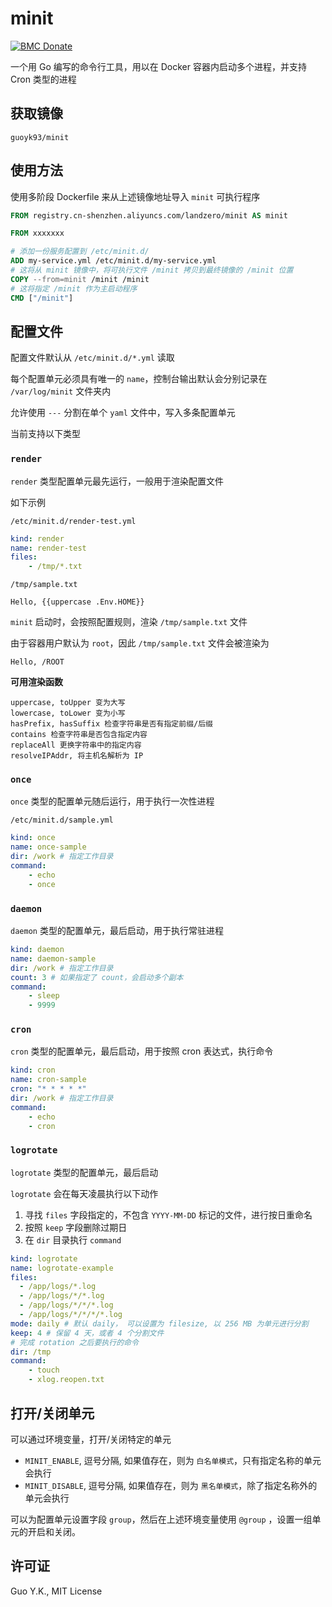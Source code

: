 # minit

[![BMC Donate](https://img.shields.io/badge/BMC-Donate-orange)](https://www.buymeacoffee.com/vFa5wfRq6)

一个用 Go 编写的命令行工具，用以在 Docker 容器内启动多个进程，并支持 Cron 类型的进程

## 获取镜像

`guoyk93/minit`

## 使用方法

使用多阶段 Dockerfile 来从上述镜像地址导入 `minit` 可执行程序

```dockerfile
FROM registry.cn-shenzhen.aliyuncs.com/landzero/minit AS minit

FROM xxxxxxx

# 添加一份服务配置到 /etc/minit.d/
ADD my-service.yml /etc/minit.d/my-service.yml
# 这将从 minit 镜像中，将可执行文件 /minit 拷贝到最终镜像的 /minit 位置
COPY --from=minit /minit /minit
# 这将指定 /minit 作为主启动程序
CMD ["/minit"]
```

## 配置文件

配置文件默认从 `/etc/minit.d/*.yml` 读取

每个配置单元必须具有唯一的 `name`，控制台输出默认会分别记录在 `/var/log/minit` 文件夹内

允许使用 `---` 分割在单个 `yaml` 文件中，写入多条配置单元

当前支持以下类型

### `render`

`render` 类型配置单元最先运行，一般用于渲染配置文件

如下示例

`/etc/minit.d/render-test.yml`

```yaml
kind: render
name: render-test
files:
    - /tmp/*.txt
```

`/tmp/sample.txt`

```text
Hello, {{uppercase .Env.HOME}}
```

`minit` 启动时，会按照配置规则，渲染 `/tmp/sample.txt` 文件

由于容器用户默认为 `root`，因此 `/tmp/sample.txt` 文件会被渲染为

```text
Hello, /ROOT
```

**可用渲染函数**

```text
uppercase, toUpper 变为大写
lowercase, toLower 变为小写
hasPrefix, hasSuffix 检查字符串是否有指定前缀/后缀
contains 检查字符串是否包含指定内容
replaceAll 更换字符串中的指定内容
resolveIPAddr, 将主机名解析为 IP
```

### `once`

`once` 类型的配置单元随后运行，用于执行一次性进程

`/etc/minit.d/sample.yml`

```yaml
kind: once
name: once-sample
dir: /work # 指定工作目录
command:
    - echo
    - once
```

### `daemon`

`daemon` 类型的配置单元，最后启动，用于执行常驻进程

```yaml
kind: daemon
name: daemon-sample
dir: /work # 指定工作目录
count: 3 # 如果指定了 count，会启动多个副本
command:
    - sleep
    - 9999
```

### `cron`

`cron` 类型的配置单元，最后启动，用于按照 cron 表达式，执行命令

```yaml
kind: cron
name: cron-sample
cron: "* * * * *"
dir: /work # 指定工作目录
command:
    - echo
    - cron
```

### `logrotate`

`logrotate` 类型的配置单元，最后启动

`logrotate` 会在每天凌晨执行以下动作

1. 寻找 `files` 字段指定的，不包含 `YYYY-MM-DD` 标记的文件，进行按日重命名
2. 按照 `keep` 字段删除过期日
3. 在 `dir` 目录执行 `command`

```yaml
kind: logrotate
name: logrotate-example
files:
  - /app/logs/*.log
  - /app/logs/*/*.log
  - /app/logs/*/*/*.log
  - /app/logs/*/*/*/*.log
mode: daily # 默认 daily， 可以设置为 filesize, 以 256 MB 为单元进行分割
keep: 4 # 保留 4 天，或者 4 个分割文件
# 完成 rotation 之后要执行的命令
dir: /tmp
command:
    - touch
    - xlog.reopen.txt
```

## 打开/关闭单元

可以通过环境变量，打开/关闭特定的单元

* `MINIT_ENABLE`, 逗号分隔, 如果值存在，则为 `白名单模式`，只有指定名称的单元会执行
* `MINIT_DISABLE`, 逗号分隔, 如果值存在，则为 `黑名单模式`，除了指定名称外的单元会执行

可以为配置单元设置字段 `group`，然后在上述环境变量使用 `@group` ，设置一组单元的开启和关闭。

## 许可证

Guo Y.K., MIT License
